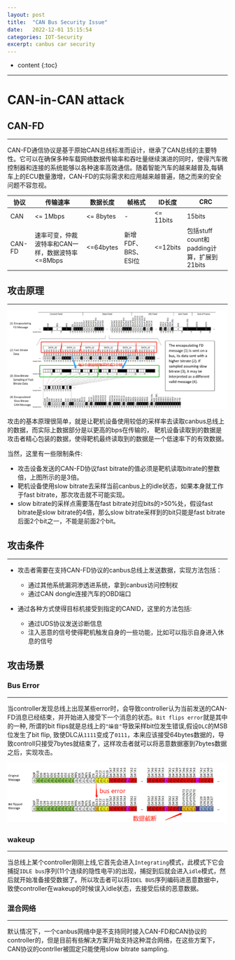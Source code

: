 ```yaml
---
layout: post
title:  "CAN Bus Security Issue"
date:   2022-12-01 15:15:54
categories: IOT-Security
excerpt: canbus car security
---
```


* content
{:toc}

---


# CAN-in-CAN attack 


## CAN-FD

---

CAN-FD通信协议是基于原始CAN总线标准而设计，继承了CAN总线的主要特性。它可以在确保多种车载网络数据传输率和吞吐量继续演进的同时，使得汽车微控制器和连接的系统能够以各种速率高效通信。随着智能汽车的越来越普及,每辆车上的ECU数量激增，CAN-FD的实际需求和应用越来越普遍，随之而来的安全问题不容忽视。

协议    |传输速率   |数据长度   |帧格式 |ID长度 |CRC
--- |---    |---    |---    |---    |---
CAN |<= 1Mbps   |<= 8bytes   |-  |<= 11bits |15bits
CAN-FD  |速率可变，仲裁波特率和CAN一样，数据波特率<=8Mbps   |<=64bytes  |新增FDF、BRS、ESI位    |<=12bits   |包括stuff count和padding计算，扩展到21bits




## 攻击原理

---

![canbus_0.png](https://raw.githubusercontent.com/saiyn/homepage/gh-pages/images/canbus_0.png)


攻击的基本原理很简单，就是让靶机设备使用较低的采样率去读取canbus总线上的数据，而实际上数据部分是以更高的bps在传输的， 靶机设备读取到的数据是攻击者精心包装的数据，使得靶机最终读取到的数据是一个低速率下的有效数据。

当然，这里有一些限制条件:

* 攻击设备发送的CAN-FD协议fast bitrate的值必须是靶机读取bitrate的整数倍，上图所示的是3倍。
* 靶机设备使用slow bitrate去采样当前canbus上的idle状态，如果本身就工作于fast bitrate，那次攻击就不可能实现。
* slow bitrate的采样点需要落在fast bitrate对应bits的>50%处，假设fast bitrate是slow bitrate的4倍，那么slow bitrate采样到的bit只能是fast bitrate后面2个bit之一，不能是前面2个bit。


## 攻击条件

---

* 攻击者需要在支持CAN-FD协议的canbus总线上发送数据，实现方法包括：
  * 通过其他系统漏洞渗透进系统，拿到canbus访问控制权
  * 通过CAN dongle连接汽车的OBD端口

* 通过各种方式使得目标机接受到指定的CANID，这里的方法包括:
  * 通过UDS协议发送诊断信息
  * 注入恶意的信号使得靶机触发自身的一些功能，比如可以指示自身进入休息的信号


## 攻击场景

### Bus Error

---

当controller发现总线上出现某些error时，会导致controller认为当前发送的CAN-FD消息已经结束，并开始进入接受下一个消息的状态。`Bit flips error`就是其中的一种, 所谓的bit flips就是总线上的`"噪音"`导致采样bit位发生错误,假设`DLC`的MSB位发生了bit flip, 致使DLC从`1111`变成了`0111`，本来应该接受64bytes数据的，导致controll只接受7bytes就结束了，这样攻击者就可以将恶意数据塞到7bytes数据之后，实现攻击。

![canbus_1.png](https://raw.githubusercontent.com/saiyn/homepage/gh-pages/images/canbus_1.png)


### wakeup

---

当总线上某个controller刚刚上线,它首先会进入`Integrating`模式，此模式下它会捕捉`IDLE bus`序列(11个连续的隐性电平)的出现，捕捉到后就会进入`idle`模式，然后就开始准备接受数据了。所以攻击者可以将`IDEL BUS`序列编码进恶意数据中，致使controller在wakeup的时候误入idle状态，去接受后续的恶意数据。


### 混合网络

---

默认情况下，一个canbus网络中是不支持同时接入CAN-FD和CAN协议的controller的，但是目前有些解决方案开始支持这种混合网络，在这些方案下，CAN协议的contrller被固定只能使用slow bitrate sampling.






